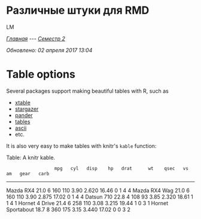 # Различные штуки для RMD
LM  

*[Главная](http://leonovmx.github.io/info/index.html) --- [Семестр 2](./index.html)*

*Обновлено: 02 апреля 2017 13:04*

# Table options

Several packages support making beautiful tables with R, such as

* [xtable](https://cran.r-project.org/web/packages/xtable/)
* [stargazer](https://cran.r-project.org/web/packages/stargazer/)
* [pander](http://rapporter.github.io/pander/)
* [tables](https://cran.r-project.org/web/packages/tables/)
* [ascii](http://eusebe.github.io/ascii/)
* etc.

It is also very easy to make tables with knitr's `kable` function:


Table: A knitr kable.

                      mpg   cyl   disp    hp   drat      wt    qsec   vs   am   gear   carb
------------------  -----  ----  -----  ----  -----  ------  ------  ---  ---  -----  -----
Mazda RX4            21.0     6    160   110   3.90   2.620   16.46    0    1      4      4
Mazda RX4 Wag        21.0     6    160   110   3.90   2.875   17.02    0    1      4      4
Datsun 710           22.8     4    108    93   3.85   2.320   18.61    1    1      4      1
Hornet 4 Drive       21.4     6    258   110   3.08   3.215   19.44    1    0      3      1
Hornet Sportabout    18.7     8    360   175   3.15   3.440   17.02    0    0      3      2

